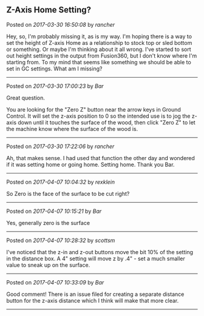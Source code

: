 ## Z-Axis Home Setting?
Posted on *2017-03-30 16:50:08* by *rancher*

Hey, so, I'm probably missing it, as is my way.  I'm hoping there is a way to set the height of Z-axis Home as a relationship to stock top or sled bottom or something.  Or maybe I'm thinking about it all wrong.  I've started to sort out height settings in the output from Fusion360, but I don't know where I'm starting from.  To my mind that seems like something we should be able to set in GC settings.  What am I missing?

---

Posted on *2017-03-30 17:00:23* by *Bar*

Great question.

You are looking for the "Zero Z" button near the arrow keys in Ground Control. It will set the z-axis position to 0 so the intended use is to jog the z-axis down until it touches the surface of the wood, then click "Zero Z" to let the machine know where the surface of the wood is.

---

Posted on *2017-03-30 17:22:06* by *rancher*

Ah, that makes sense.  I had used that function the other day and wondered if it was setting home or going home.  Setting home.  Thank you Bar.

---

Posted on *2017-04-07 10:04:32* by *rexklein*

So Zero is the face of the surface to be cut right?

---

Posted on *2017-04-07 10:15:21* by *Bar*

Yes, generally zero is the surface

---

Posted on *2017-04-07 10:28:32* by *scottsm*

I've noticed that the z-in and z-out buttons move the bit 10% of the setting in the distance box. A 4" setting will move z by .4" - set a much smaller value to sneak up on the surface.

---

Posted on *2017-04-07 10:33:09* by *Bar*

Good comment! There is an issue filed for creating a separate distance button for the z-axis distance which I think will make that more clear.

---

